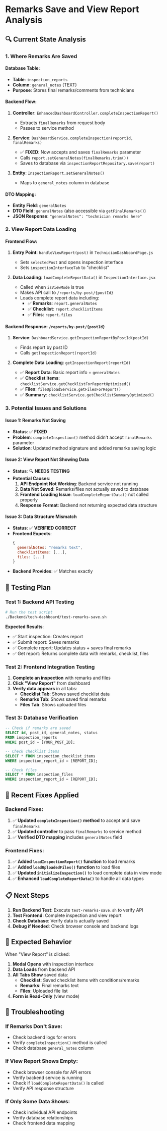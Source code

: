 # Remarks Save and View Report Analysis

## 🔍 **Current State Analysis**

### **1. Where Remarks Are Saved**

#### **Database Table:**
- **Table**: `inspection_reports`
- **Column**: `general_notes` (TEXT)
- **Purpose**: Stores final remarks/comments from technicians

#### **Backend Flow:**
1. **Controller**: `EnhancedDashboardController.completeInspectionReport()`
   - Extracts `finalRemarks` from request body
   - Passes to service method

2. **Service**: `DashboardService.completeInspection(reportId, finalRemarks)`
   - ✅ **FIXED**: Now accepts and saves `finalRemarks` parameter
   - Calls `report.setGeneralNotes(finalRemarks.trim())`
   - Saves to database via `inspectionReportRepository.save(report)`

3. **Entity**: `InspectionReport.setGeneralNotes()`
   - Maps to `general_notes` column in database

#### **DTO Mapping:**
- **Entity Field**: `generalNotes`
- **DTO Field**: `generalNotes` (also accessible via `getFinalRemarks()`)
- **JSON Response**: `"generalNotes": "technician remarks here"`

### **2. View Report Data Loading**

#### **Frontend Flow:**
1. **Entry Point**: `handleViewReport(post)` in `TechnicianDashboardPage.js`
   - Sets `selectedPost` and opens inspection interface
   - Sets `inspectionInterfaceTab` to "checklist"

2. **Data Loading**: `loadCompleteReportData()` in `InspectionInterface.jsx`
   - Called when `isViewMode` is true
   - Makes API call to `/reports/by-post/{postId}`
   - Loads complete report data including:
     - ✅ **Remarks**: `report.generalNotes`
     - ✅ **Checklist**: `report.checklistItems`
     - ✅ **Files**: `report.files`

#### **Backend Response**: `/reports/by-post/{postId}`
1. **Service**: `DashboardService.getInspectionReportByPostId(postId)`
   - Finds report by post ID
   - Calls `getInspectionReport(reportId)`

2. **Complete Data Loading**: `getInspectionReport(reportId)`
   - ✅ **Report Data**: Basic report info + `generalNotes`
   - ✅ **Checklist Items**: `checklistService.getChecklistForReportOptimized()`
   - ✅ **Files**: `fileUploadService.getFilesForReport()`
   - ✅ **Summary**: `checklistService.getChecklistSummaryOptimized()`

### **3. Potential Issues and Solutions**

#### **Issue 1: Remarks Not Saving**
- **Status**: ✅ **FIXED**
- **Problem**: `completeInspection()` method didn't accept `finalRemarks` parameter
- **Solution**: Updated method signature and added remarks saving logic

#### **Issue 2: View Report Not Showing Data**
- **Status**: 🔍 **NEEDS TESTING**
- **Potential Causes**:
  1. **API Endpoint Not Working**: Backend service not running
  2. **Data Not Saved**: Remarks/files not actually saved to database
  3. **Frontend Loading Issue**: `loadCompleteReportData()` not called properly
  4. **Response Format**: Backend not returning expected data structure

#### **Issue 3: Data Structure Mismatch**
- **Status**: ✅ **VERIFIED CORRECT**
- **Frontend Expects**:
  ```javascript
  {
    generalNotes: "remarks text",
    checklistItems: [...],
    files: [...]
  }
  ```
- **Backend Provides**: ✅ Matches exactly

## 🧪 **Testing Plan**

### **Test 1: Backend API Testing**
```bash
# Run the test script
./Backend/tech-dashboard/test-remarks-save.sh
```

**Expected Results**:
- ✅ Start inspection: Creates report
- ✅ Submit report: Saves remarks
- ✅ Complete report: Updates status + saves final remarks
- ✅ Get report: Returns complete data with remarks, checklist, files

### **Test 2: Frontend Integration Testing**
1. **Complete an inspection** with remarks and files
2. **Click "View Report"** from dashboard
3. **Verify data appears** in all tabs:
   - **Checklist Tab**: Shows saved checklist data
   - **Remarks Tab**: Shows saved final remarks
   - **Files Tab**: Shows uploaded files

### **Test 3: Database Verification**
```sql
-- Check if remarks are saved
SELECT id, post_id, general_notes, status 
FROM inspection_reports 
WHERE post_id = [YOUR_POST_ID];

-- Check checklist items
SELECT * FROM inspection_checklist_items 
WHERE inspection_report_id = [REPORT_ID];

-- Check files
SELECT * FROM inspection_files 
WHERE inspection_report_id = [REPORT_ID];
```

## 🔧 **Recent Fixes Applied**

### **Backend Fixes:**
1. ✅ **Updated `completeInspection()` method** to accept and save `finalRemarks`
2. ✅ **Updated controller** to pass `finalRemarks` to service method
3. ✅ **Verified DTO mapping** includes `generalNotes` field

### **Frontend Fixes:**
1. ✅ **Added `loadInspectionReport()` function** to load remarks
2. ✅ **Added `loadUploadedFiles()` function** to load files
3. ✅ **Updated `initializeInspection()`** to load complete data in view mode
4. ✅ **Enhanced `loadCompleteReportData()`** to handle all data types

## 📋 **Next Steps**

1. **Run Backend Test**: Execute `test-remarks-save.sh` to verify API
2. **Test Frontend**: Complete inspection and view report
3. **Check Database**: Verify data is actually saved
4. **Debug if Needed**: Check browser console and backend logs

## 🎯 **Expected Behavior**

When "View Report" is clicked:
1. **Modal Opens** with inspection interface
2. **Data Loads** from backend API
3. **All Tabs Show** saved data:
   - **Checklist**: Saved checklist items with conditions/remarks
   - **Remarks**: Final remarks text
   - **Files**: Uploaded file list
4. **Form is Read-Only** (view mode)

## 🚨 **Troubleshooting**

### **If Remarks Don't Save:**
- Check backend logs for errors
- Verify `completeInspection()` method is called
- Check database `general_notes` column

### **If View Report Shows Empty:**
- Check browser console for API errors
- Verify backend service is running
- Check if `loadCompleteReportData()` is called
- Verify API response structure

### **If Only Some Data Shows:**
- Check individual API endpoints
- Verify database relationships
- Check frontend data mapping
